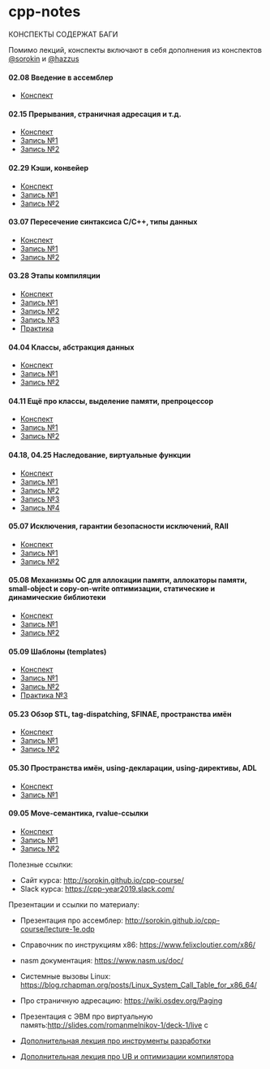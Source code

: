 # cpp-notes

КОНСПЕКТЫ СОДЕРЖАТ БАГИ

Помимо лекций, конспекты включают в себя дополнения из конспектов [@sorokin](https://github.com/sorokin/cpp-notes) и [@hazzus](https://github.com/hazzus/cpp-conspects)

#### 02.08 Введение в ассемблер
- [Конспект](02.08%20asm%20intro.md)
#### 02.15  Прерывания, страничная адресация и т.д.
- [Конспект](02.15%20OS%20and%20CPU.md)
- [Запись №1](https://www.youtube.com/watch?v=bTgtesThdSg)
- [Запись №2](https://www.youtube.com/watch?v=XY8xN1Ug1_k)

#### 02.29  Кэши, конвейер
- [Конспект](02.29%20Cache%20and%20Pipeline.md)
- [Запись №1](https://www.youtube.com/watch?v=6vlNFxpSENs)
- [Запись №2](https://www.youtube.com/watch?v=DddjrdCrCF8)

#### 03.07  Пересечение синтаксиса C/C++, типы данных
- [Конспект](03.07%20Syntax%20and%20types.md)
- [Запись №1](https://www.youtube.com/watch?v=rGfQ5vWUS14)
- [Запись №2](https://www.youtube.com/watch?v=kf2zVHBEfy8)

#### 03.28  Этапы компиляции
- [Конспект](03.28%20Compilation.md)
- [Запись №1](https://www.youtube.com/watch?v=Fm-EmbQVrLE)
- [Запись №2](https://www.youtube.com/watch?v=w0G66pR3JuY)
- [Запись №3](https://www.youtube.com/watch?v=gsFYkmckcZs)
- [Практика](https://www.youtube.com/watch?v=jZAWVxcHLKA)
#### 04.04  Классы, абстракция данных
- [Конспект](04.04%20Classes.md)
- [Запись №1](https://www.youtube.com/watch?v=4LkTiNYQYBU)
- [Запись №2](https://www.youtube.com/watch?v=kjJ-1-VsNRo)

#### 04.11  Ещё про классы, выделение памяти, препроцессор
- [Конспект](04.11%20Classes,%20memory%20and%20preprocessor.md)
- [Запись №1](https://www.youtube.com/watch?v=nI6NEPYPRXU)
- [Запись №2](https://www.youtube.com/watch?v=8JAp3tG6IrA)

#### 04.18, 04.25  Наследование, виртуальные функции
- [Конспект](04.18%20Inheritance,%20virtual%20methods.md)
- [Запись №1](https://www.youtube.com/watch?v=IcAaaX888xc)
- [Запись №2](https://www.youtube.com/watch?v=11MKhMYAmnE)
- [Запись №3](https://www.youtube.com/watch?v=oMkF60mU8ig)
- [Запись №4](https://www.youtube.com/watch?v=0-92_jC7YMU)

#### 05.07 Исключения, гарантии безопасности исключений, RAII
- [Конспект](05.07%20Exceptions.md)
- [Запись №1](https://www.youtube.com/watch?v=R0tVZ1px5-Q)
- [Запись №2](https://www.youtube.com/watch?v=8PpW8qS2tEg)

#### 05.08 Механизмы ОС для аллокации памяти, аллокаторы памяти, small-object и copy-on-write оптимизации, статические и динамические библиотеки
- [Конспект](05.08%20Memory%20allocation.md)
- [Запись №1](https://www.youtube.com/watch?v=oDPaXS9tKlw)
- [Запись №2](https://www.youtube.com/watch?v=i8uYAe0E4PU)

#### 05.09 Шаблоны (templates)
- [Конспект](05.09%20Templates.md)
- [Запись №1](https://www.youtube.com/watch?v=AXl4_eZ1eis)
- [Запись №2](https://www.youtube.com/watch?v=DwDbH7pxzRA)
- [Практика №3](https://www.youtube.com/watch?v=CY7vxMSBork)

#### 05.23 Обзор STL, tag-dispatching, SFINAE, пространства имён
- [Конспект](05.23%20STL%2C%20SFINAE.md)
- [Запись №1](https://www.youtube.com/watch?v=RidP1GbfFEA)
- [Запись №2](https://www.youtube.com/watch?v=HQdf43h3B2o)

#### 05.30 Пространства имён, using-декларации, using-директивы, ADL
- [Конспект](05.30%20Namespaces%2C%20using%2C%20ADL.md)
- [Запись №1](https://www.youtube.com/watch?v=fgD5itE5pCQ)

#### 09.05 Move-семантика, rvalue-ссылки
- [Конспект](09.05%20Move%2C%20rvalue-ref.md)
- [Запись №1](https://www.youtube.com/watch?v=KcNJbEmbqB4)
- [Запись №2](https://www.youtube.com/watch?v=p4LQfPJb9Q0)



Полезные ссылки:

- Сайт курса: http://sorokin.github.io/cpp-course/
- Slack курса: https://cpp-year2019.slack.com/

Презентации и ссылки по материалу:

- Презентация про ассемблер: http://sorokin.github.io/cpp-course/lecture-1e.odp
- Справочник по инструкциям x86: https://www.felixcloutier.com/x86/
- nasm документация: https://www.nasm.us/doc/

- Системные вызовы Linux: https://blog.rchapman.org/posts/Linux_System_Call_Table_for_x86_64/
- Про страничную адресацию: https://wiki.osdev.org/Paging
- Презентация с ЭВМ про виртуальную память:http://slides.com/romanmelnikov-1/deck-1/live c

- [Дополнительная лекция про инструменты разработки](https://www.youtube.com/watch?v=Cu6QYb_j_2Y)
- [Дополнительная лекция про UB и оптимизации компилятора](https://www.youtube.com/watch?v=nGsD8guQ_dQ)
